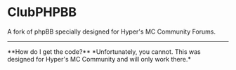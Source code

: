 # ClubPHPBB
A fork of phpBB specially designed for Hyper's MC Community Forums.
<hr>
**How do I get the code?**
*Unfortunately, you cannot. This was designed for Hyper's MC Community and will only work there.*

